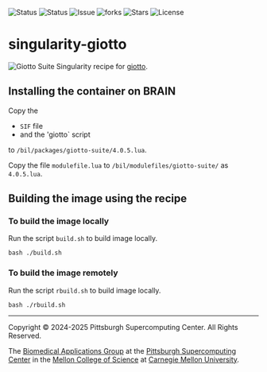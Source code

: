 
![Status](https://github.com/pscedu/singularity-giotto/actions/workflows/main.yml/badge.svg)
![Status](https://github.com/pscedu/singularity-giotto/actions/workflows/pretty.yml/badge.svg)
![Issue](https://img.shields.io/github/issues/pscedu/singularity-giotto)
![forks](https://img.shields.io/github/forks/pscedu/singularity-giotto)
![Stars](https://img.shields.io/github/stars/pscedu/singularity-giotto)
![License](https://img.shields.io/github/license/pscedu/singularity-giotto)

# singularity-giotto
![Giotto Suite](https://giottosuite.readthedocs.io/en/latest/_images/GiottoSuiteWebsite-07.svg)
Singularity recipe for [giotto](https://giottosuite.readthedocs.io/en/latest/).

## Installing the container on BRAIN
Copy the

* `SIF` file
* and the 'giotto` script

to `/bil/packages/giotto-suite/4.0.5.lua`.

Copy the file `modulefile.lua` to `/bil/modulefiles/giotto-suite/` as `4.0.5.lua`.

## Building the image using the recipe

### To build the image locally
Run the script `build.sh` to build image locally.

```
bash ./build.sh
```

### To build the image remotely
Run the script `rbuild.sh` to build image locally.

```
bash ./rbuild.sh
```

---
Copyright © 2024-2025 Pittsburgh Supercomputing Center. All Rights Reserved.

The [Biomedical Applications Group](https://www.psc.edu/biomedical-applications/) at the [Pittsburgh Supercomputing Center](http://www.psc.edu) in the [Mellon College of Science](https://www.cmu.edu/mcs/) at [Carnegie Mellon University](http://www.cmu.edu).


